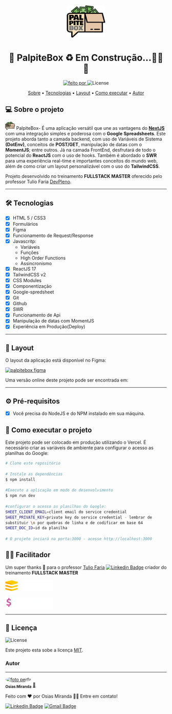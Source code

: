<h1 align="center">
    <img width='120px' alt="PalpiteBox" title="#PalpiteBox" src="public/Assets/logo_palpitebox.png" />
</h1>
<h1 align="center"> 
	🚧  PalpiteBox ♻️ Em Construção...👨‍🔧 🚧
</h1>

<p align="center">
  <a href="https://github.com/osiasmiranda">
    <img alt="feito por" src="https://img.shields.io/badge/Feito%20por-Osias Miranda-%237519C1">
  </a>
  <img alt="License" src="https://img.shields.io/badge/license-MIT-brightgreen">
</p>

<p align="center">
 <a href="#-sobre-o-projeto">Sobre</a> •
 <a href="##-tecnologias">Tecnologias</a> •
 <a href="#-layout">Layout</a> • 
 <a href="#-como-executar-o-projeto">Como executar</a> • 
 <a href="#-autor">Autor</a> 
</p>

## 💻 Sobre o projeto

<img width='30px' src="public/Assets/logo_palpitebox.png"> PalpiteBox- É uma aplicação versátil que une as vantagens do [**NextJS**](https://nextjs.org/) com uma integração simples e poderosa com o **Google** **Spreadsheets**. Este projeto aborda tanto a camada backend, com uso de Variáveis de Sistema **(DotEnv)**, conceitos de **POST/GET**, manipulação de datas com o **MomentJS**; entre outros. Já na camada FrontEnd, desfrutará de todo o potencial do **ReactJS** com o uso de hooks. Também é abordado o **SWR** para uma experiência real-time e importantes conceitos do mundo web, além de como criar um layout personalizável com o uso do **TailwindCSS**.

Projeto desenvolvido no treinamento **FULLSTACK MASTER** oferecido pelo professor Tulio Faria [DevPleno](https://devpleno.com/).

---

## 🛠 Tecnologias

- [x] HTML 5 / CSS3
- [x] Formulários
- [x] Figma
- [x] Funcionamento de Request/Response
- [x] Javascritp:
  - Variáveis
  - Funções
  - High Order Functions
  - Assincronismo
- [x] ReactJS 17
- [x] TailwindCSS v2
- [x] CSS Modules
- [x] Componentização
- [x] Google-spredsheet
- [x] Git
- [x] Github
- [x] SWR
- [x] Funcionamento de Api
- [x] Manipulação de datas com MomentJS
- [x] Experiência em Produção(Deploy)

---

## 🎨 **Layout**

O layout da aplicação está disponível no Figma:

<a href="https://www.figma.com/file/HxvAYhS6l7UDI49u8uLdaC/palpite-box?node-id=0%3A1">
<img alt="palpitebox figma" src="https://img.shields.io/badge/Acessar%20Layout%20-Figma-%2304D361">
</a>

Uma versão online deste projeto pode ser encontrada em:

---

## ⚙️ **Pré-requisitos**

- [x] Você precisa do NodeJS e do NPM instalado em sua máquina.

## 🚀 **Como executar o projeto**

Este projeto pode ser colocado em produção utilizando o Vercel. É necessário criar as variáveis de ambiente para configurar o acesso as planilhas do Google:

```bash
# Clone este repositório

# Instale as dependências
$ npm install

#Execute a aplicação em modo de desenvolvimento
$ npm run dev

#configurar o acesso as planilhas do Google:
SHEET_CLIENT_EMAIL=client email do service credential
SHEET_PRIVATE_KEY=private key do service credential - lembrar de
substituir \n por quebras de linha e de codificar em base 64
SHEET_DOC_ID=id da planilha

# O projeto inciará na porta:3000 - acesse http://localhost:3000
```

## 👨‍💻 **Facilitador**

Um super thanks 👏 para o professor [Tulio Faria](https://www.linkedin.com/in/tuliofaria/) [![Linkedin Badge](https://img.shields.io/badge/--blue?style=flat-square&logo=Linkedin&logoColor=white&link=https://www.linkedin.com/in/tuliofaria/)](https://www.linkedin.com/in/tuliofaria/) criador do treinamento **FULLSTACK MASTER**

<a href='https://devpleno.com/'><img alt="palpitebox FSM" src="public/Assets/FSM_branco.png" width="150" ></a>

<a href='https://devpleno.com/'><img alt="palpitebox devpleno" src="public/Assets/logo_devpleno.png" width="150"></a>

---

## 📝 Licença

<img alt="License" src="https://img.shields.io/badge/license-MIT-brightgreen">

Este projeto esta sobe a licença [MIT](./LICENSE).

### **Autor**

---

<a href="https://github.com/osiasmiranda">
 <img style="border-radius: 50%;" src="https://github.com/osiasmiranda.png" width="100px;" alt="foto perfil"/>
 <br />
 <sub><b>Osias Miranda</b></sub></a> <a href="https://github.com/osiasmiranda" title="githubosias">🚀</a>

Feito com ❤️ por Osias Miranda 👋🏽 Entre em contato!

[![Linkedin Badge](https://img.shields.io/badge/-osiasmiranda-blue?style=flat-square&logo=Linkedin&logoColor=white&link=https://www.linkedin.com/in/osiasmiranda/)](https://www.linkedin.com/in/osias-miranda-57b67a4b/)
[![Gmail Badge](https://img.shields.io/badge/-osiasmiranda@gmail.com-c14438?style=flat-square&logo=Gmail&logoColor=white&link=mailto:osiasmiranda@gmail.com)](mailto:osiasmiranda@gmail.com)
